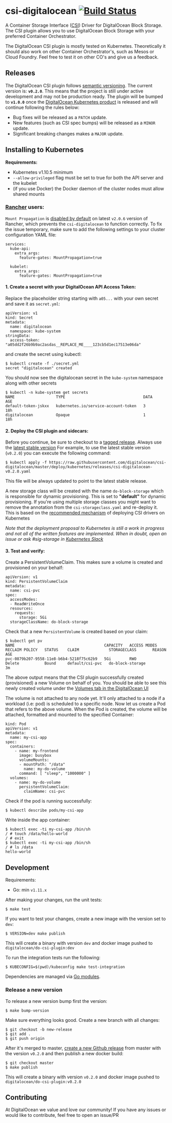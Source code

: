 # csi-digitalocean [![Build Status](https://travis-ci.org/digitalocean/csi-digitalocean.svg?branch=master)](https://travis-ci.org/digitalocean/csi-digitalocean)
A Container Storage Interface ([CSI](https://github.com/container-storage-interface/spec)) Driver for DigitalOcean Block Storage. The CSI plugin allows you to use DigitalOcean Block Storage with your preferred Container Orchestrator.

The DigitalOcean CSI plugin is mostly tested on Kubernetes. Theoretically it
should also work on other Container Orchestrator's, such as Mesos or
Cloud Foundry. Feel free to test it on other CO's and give us a feedback.

## Releases

The DigitalOcean CSI plugin follows [semantic versioning](https://semver.org/).
The current version is: **`v0.2.0`**. This means that the project is still
under active development and may not be production ready. The plugin will be
bumped to **`v1.0.0`** once the [DigitalOcean Kubernetes
product](https://www.digitalocean.com/products/kubernetes/) is released and
will continue following the rules below:

* Bug fixes will be released as a `PATCH` update.
* New features (such as CSI spec bumps) will be released as a `MINOR` update.
* Significant breaking changes makes a `MAJOR` update.


## Installing to Kubernetes

**Requirements:**

* Kubernetes v1.10.5 minimum 
* `--allow-privileged` flag must be set to true for both the API server and the kubelet
* (if you use Docker) the Docker daemon of the cluster nodes must allow shared mounts


### [Rancher](https://rancher.com/) users:

`Mount Propagation` is [disabled by
default](https://github.com/rancher/rke/issues/765) on latest `v2.0.6` version
of Rancher, which prevents the `csi-digitalocean` to function correctly. To fix
the issue temporary, make sure to add the following settings to your cluster
configuration YAML file:

```
services:
  kube-api:
    extra_args:
      feature-gates: MountPropagation=true

  kubelet:
    extra_args:
      feature-gates: MountPropagation=true
```


#### 1. Create a secret with your DigitalOcean API Access Token:

Replace the placeholder string starting with `a05...` with your own secret and
save it as `secret.yml`: 

```
apiVersion: v1
kind: Secret
metadata:
  name: digitalocean
  namespace: kube-system
stringData:
  access-token: "a05dd2f26b9b9ac2asdas__REPLACE_ME____123cb5d1ec17513e06da"
```

and create the secret using kubectl:

```
$ kubectl create -f ./secret.yml
secret "digitalocean" created
```

You should now see the digitalocean secret in the `kube-system` namespace along with other secrets

```
$ kubectl -n kube-system get secrets
NAME                  TYPE                                  DATA      AGE
default-token-jskxx   kubernetes.io/service-account-token   3         18h
digitalocean          Opaque                                1         18h
```

#### 2. Deploy the CSI plugin and sidecars:

Before you continue, be sure to checkout to a [tagged
release](https://github.com/digitalocean/csi-digitalocean/releases). Always use the [latest stable version](https://github.com/digitalocean/csi-digitalocean/releases/latest) 
For example, to use the latest stable version (`v0.2.0`) you can execute the following command:

```
$ kubectl apply -f https://raw.githubusercontent.com/digitalocean/csi-digitalocean/master/deploy/kubernetes/releases/csi-digitalocean-v0.2.0.yaml
```

This file will be always updated to point to the latest stable release.

A new storage class will be created with the name `do-block-storage` which is
responsible for dynamic provisioning. This is set to **"default"** for dynamic
provisioning. If you're using multiple storage classes you might want to remove
the annotation from the `csi-storageclass.yaml` and re-deploy it. This is
based on the [recommended mechanism](https://github.com/kubernetes/community/blob/master/contributors/design-proposals/storage/container-storage-interface.md#recommended-mechanism-for-deploying-csi-drivers-on-kubernetes) of deploying CSI drivers on Kubernetes

*Note that the deployment proposal to Kubernetes is still a work in progress and not all of the written
features are implemented. When in doubt, open an issue or ask #sig-storage in [Kubernetes Slack](http://slack.k8s.io)*

#### 3. Test and verify:

Create a PersistentVolumeClaim. This makes sure a volume is created and provisioned on your behalf:

```
apiVersion: v1
kind: PersistentVolumeClaim
metadata:
  name: csi-pvc
spec:
  accessModes:
  - ReadWriteOnce
  resources:
    requests:
      storage: 5Gi
  storageClassName: do-block-storage
```

Check that a new `PersistentVolume` is created based on your claim:

```
$ kubectl get pv
NAME                                       CAPACITY   ACCESS MODES   RECLAIM POLICY   STATUS    CLAIM             STORAGECLASS       REASON    AGE
pvc-0879b207-9558-11e8-b6b4-5218f75c62b9   5Gi        RWO            Delete           Bound     default/csi-pvc   do-block-storage             3m
```

The above output means that the CSI plugin successfully created (provisioned) a
new Volume on behalf of you. You should be able to see this newly created
volume under the [Volumes tab in the DigitalOcean UI](https://cloud.digitalocean.com/droplets/volumes)

The volume is not attached to any node yet. It'll only attached to a node if a
workload (i.e: pod) is scheduled to a specific node. Now let us create a Pod
that refers to the above volume. When the Pod is created, the volume will be
attached, formatted and mounted to the specified Container:

```
kind: Pod
apiVersion: v1
metadata:
  name: my-csi-app
spec:
  containers:
    - name: my-frontend
      image: busybox
      volumeMounts:
      - mountPath: "/data"
        name: my-do-volume
      command: [ "sleep", "1000000" ]
  volumes:
    - name: my-do-volume
      persistentVolumeClaim:
        claimName: csi-pvc 
```

Check if the pod is running successfully:


```
$ kubectl describe pods/my-csi-app
```

Write inside the app container:

```
$ kubectl exec -ti my-csi-app /bin/sh
/ # touch /data/hello-world
/ # exit
$ kubectl exec -ti my-csi-app /bin/sh
/ # ls /data
hello-world
```

## Development

Requirements:

* Go: min `v1.11.x`

After making your changes, run the unit tests: 

```
$ make test
```

If you want to test your changes, create a new image with the version set to `dev`:

```
$ VERSION=dev make publish
```

This will create a binary with version `dev` and docker image pushed to
`digitalocean/do-csi-plugin:dev`


To run the integration tests run the following:

```
$ KUBECONFIG=$(pwd)/kubeconfig make test-integration
```

Dependencies are managed via [Go modules](https://github.com/golang/go/wiki/Modules).

### Release a new version

To release a new version bump first the version:

```
$ make bump-version
```

Make sure everything looks good. Create a new branch with all changes:

```
$ git checkout -b new-release
$ git add .
$ git push origin
```

After it's merged to master, [create a new Github
release](https://github.com/digitalocean/csi-digitalocean/releases/new) from
master with the version `v0.2.0` and then publish a new docker build:

```
$ git checkout master
$ make publish
```

This will create a binary with version `v0.2.0` and docker image pushed to
`digitalocean/do-csi-plugin:v0.2.0`

## Contributing

At DigitalOcean we value and love our community! If you have any issues or
would like to contribute, feel free to open an issue/PR
